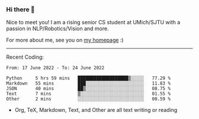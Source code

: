 ### Hi there 👋

Nice to meet you! I am a rising senior CS student at UMich/SJTU with a passion in NLP/Robotics/Vision and more. 

For more about me, see you on [my homepage](https://jiayipan.me) :)

---

Recent Coding:
<!--START_SECTION:waka-->

```text
From: 17 June 2022 - To: 24 June 2022

Python     5 hrs 59 mins   ███████████████████▒░░░░░   77.29 %
Markdown   55 mins         ███░░░░░░░░░░░░░░░░░░░░░░   11.83 %
JSON       40 mins         ██▒░░░░░░░░░░░░░░░░░░░░░░   08.75 %
Text       7 mins          ▒░░░░░░░░░░░░░░░░░░░░░░░░   01.55 %
Other      2 mins          ░░░░░░░░░░░░░░░░░░░░░░░░░   00.59 %
```

<!--END_SECTION:waka-->
- Org, TeX, Markdown, Text, and Other are all text writing or reading
